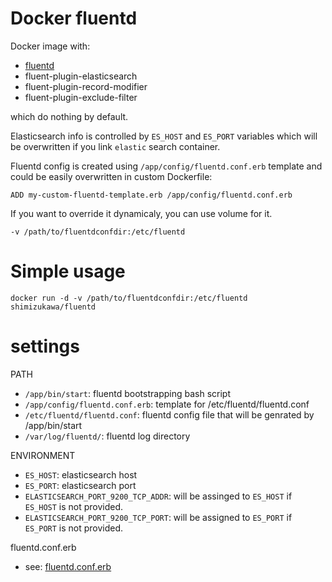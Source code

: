 # Docker fluentd

Docker image with:

- [fluentd](http://www.fluentd.org/)
- fluent-plugin-elasticsearch
- fluent-plugin-record-modifier
- fluent-plugin-exclude-filter

which do nothing by default.

Elasticsearch info is controlled by `ES_HOST` and `ES_PORT` variables which will be overwritten if you link `elastic` search container.

Fluentd config is created using `/app/config/fluentd.conf.erb` template and could be easily overwritten in custom Dockerfile:

`ADD my-custom-fluentd-template.erb /app/config/fluentd.conf.erb`

If you want to override it dynamicaly, you can use volume for it.

`-v /path/to/fluentdconfdir:/etc/fluentd`

# Simple usage

`docker run -d -v /path/to/fluentdconfdir:/etc/fluentd shimizukawa/fluentd`


# settings

PATH

- `/app/bin/start`: fluentd bootstrapping bash script
- `/app/config/fluentd.conf.erb`: template for /etc/fluentd/fluentd.conf
- `/etc/fluentd/fluentd.conf`: fluentd config file that will be genrated by /app/bin/start
- `/var/log/fluentd/`: fluentd log directory

ENVIRONMENT

- `ES_HOST`: elasticsearch host
- `ES_PORT`: elasticsearch port
- `ELASTICSEARCH_PORT_9200_TCP_ADDR`: will be assinged to `ES_HOST` if `ES_HOST` is not provided.
- `ELASTICSEARCH_PORT_9200_TCP_PORT`: will be assigned to `ES_PORT` if `ES_PORT` is not provided.

fluentd.conf.erb

- see: [fluentd.conf.erb](https://github.com/shimizukawa/docker-fluentd/blob/master/config/fluentd.conf.erb)

